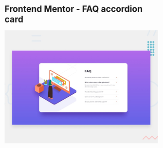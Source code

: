 # Frontend Mentor - FAQ accordion card

![Design preview for the FAQ accordion card coding challenge](./design/desktop-preview.jpg)